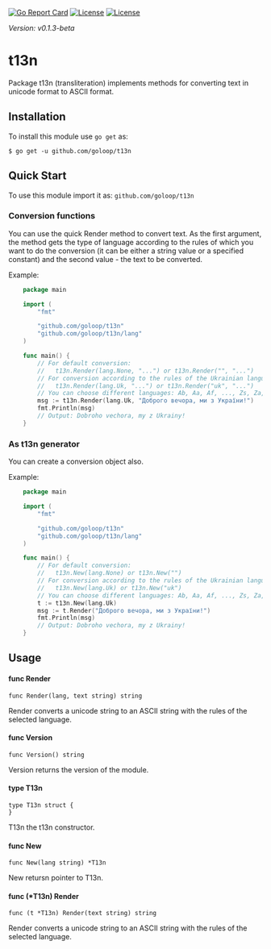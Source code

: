 [//]: # (!!!Don't modify the README.md, use `make readme` to generate it!!!)


[![Go Report Card](https://goreportcard.com/badge/github.com/goloop/t13n)](https://goreportcard.com/report/github.com/goloop/t13n) [![License](https://img.shields.io/badge/license-BSD-blue)](https://github.com/goloop/t13n/blob/master/LICENSE) [![License](https://img.shields.io/badge/godoc-YES-green)](https://godoc.org/github.com/goloop/t13n)

*Version: v0.1.3-beta*


# t13n

Package t13n (transliteration) implements methods for converting text in unicode
format to ASCII format.


## Installation

To install this module use `go get` as:

    $ go get -u github.com/goloop/t13n

## Quick Start

To use this module import it as: `github.com/goloop/t13n`


### Conversion functions

You can use the quick Render method to convert text. As the first argument, the method gets the type of language according to the rules of which you want to do the conversion (it can be either a string value or a specified constant) and the second value - the text to be converted.

Example:

```go
    package main

    import (
        "fmt"

        "github.com/goloop/t13n"
        "github.com/goloop/t13n/lang"
    )

    func main() {
        // For default conversion:
        //   t13n.Render(lang.None, "...") or t13n.Render("", "...")
        // For conversion according to the rules of the Ukrainian language:
        //   t13n.Render(lang.Uk, "...") or t13n.Render("uk", "...")
        // You can choose different languages: Ab, Aa, Af, ..., Zs, Za, Zu.
        msg := t13n.Render(lang.Uk, "Доброго вечора, ми з України!")
        fmt.Println(msg)
        // Output: Dobroho vechora, my z Ukrainy!
    }
```

### As t13n generator

You can  create a conversion object also.

Example:

```go
    package main

    import (
        "fmt"

        "github.com/goloop/t13n"
        "github.com/goloop/t13n/lang"
    )

    func main() {
        // For default conversion:
        //   t13n.New(lang.None) or t13n.New("")
        // For conversion according to the rules of the Ukrainian language:
        //   t13n.New(lang.Uk) or t13n.New("uk")
        // You can choose different languages: Ab, Aa, Af, ..., Zs, Za, Zu.
        t := t13n.New(lang.Uk)
        msg := t.Render("Доброго вечора, ми з України!")
        fmt.Println(msg)
        // Output: Dobroho vechora, my z Ukrainy!
    }
```

## Usage

#### func  Render

    func Render(lang, text string) string

Render converts a unicode string to an ASCII string with the rules of the
selected language.

#### func  Version

    func Version() string

Version returns the version of the module.

#### type T13n

    type T13n struct {
    }


T13n the t13n constructor.

#### func  New

    func New(lang string) *T13n

New retursn pointer to T13n.

#### func (*T13n) Render

    func (t *T13n) Render(text string) string

Render converts a unicode string to an ASCII string with the rules of the
selected language.
